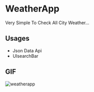 # WeatherApp
Very Simple To Check All City Weather...

## Usages
- Json Data Api
- UIsearchBar

## GIF
![weatherapp](https://user-images.githubusercontent.com/81248575/125108330-8c4beb00-e0ff-11eb-8b5d-b8c70752b610.gif)
